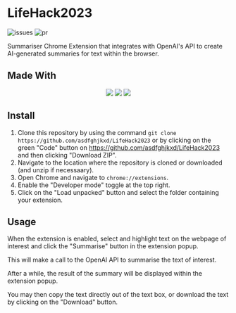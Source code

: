 # LifeHack2023

![issues](https://img.shields.io/github/issues/asdfghjkxd/LifeHack2023)
![pr](https://img.shields.io/github/issues-pr/asdfghjkxd/LifeHack2023)

Summariser Chrome Extension that integrates with OpenAI's API to create AI-generated summaries for text within the browser.

## Made With

<p align='center'>
<img src='https://img.shields.io/badge/html5-%23E34F26.svg?style=for-the-badge&logo=html5&logoColor=white'>
<img src='https://img.shields.io/badge/css3-%231572B6.svg?style=for-the-badge&logo=css3&logoColor=white'>
<img src='https://img.shields.io/badge/javascript-%23323330.svg?style=for-the-badge&logo=javascript&logoColor=%23F7DF1E'>
</p>

## Install

1. Clone this repository by using the command `git clone https://github.com/asdfghjkxd/LifeHack2023` or by clicking on the green "Code" button on https://github.com/asdfghjkxd/LifeHack2023 and then clicking "Download ZIP".
2. Navigate to the location where the repository is cloned or downloaded (and unzip if necessaary).
3. Open Chrome and navigate to `chrome://extensions`.
4. Enable the "Developer mode" toggle at the top right.
5. Click on the "Load unpacked" button and select the folder containing your extension.

## Usage

When the extension is enabled, select and highlight text on the webpage of interest and click the "Summarise" button in the extension popup.

This will make a call to the OpenAI API to summarise the text of interest.

After a while, the result of the summary will be displayed within the extension popup.

You may then copy the text directly out of the text box, or download the text by clicking on the "Download" button.
